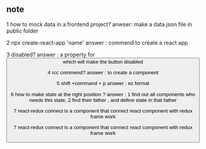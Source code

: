 ## note 
1 how to mock data in a frontend project? 
anwser: make a data.json file in public folder

2 npx create-react-app 'name'
answer : commend to create  a react app

3 disabled? 
answer : a property for <button> which will make the button disabled

4 rcc commend?
answer : to create a component 

5 shift  +command + p 
answer : ez format 

6 how to make state at the right position ? 
answer : 1 find out all components who needs this state, 2 find their father , and 
define state in that father

7 react-redux connect is a component that connect react component with redux frame work


7 react-redux connect is a component that connect react component with redux frame work





